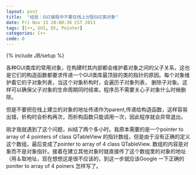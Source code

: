 ```yaml
---
layout: post
title:  "经验：GUI编程中不要在栈上分配GUI类对象"
date: Fri Nov 15 20:00:38 CST 2013
tags: [C++, GUI, Qt, Pointer]
categories: C++ 
code: 0
---
```

{% include JB/setup %}

各种GUI类库的常用对象，在构建时其内部都会维护着对象之间的父子关系，这也是它们的构造函数都要求传递一个GUI类库最顶层的类的指针的原因。每个对象维护着它的子对象列表，当这个对象析构时，会遍历子对象列表， 删除子对象。这样可以确保父子对象的生命周期同时结束。程序员不需要关心子对象什么时候删除。

但是不要把在栈上建立的对象的地址传递作为parent,传递给构造函数，这样容易出错，析构时会析构再次，而析构函数只能调用一次，因此程序就会异常退出。

刚才我就遇到了这个问题，纠结了两个多小时。我原本需要的是一个pointer to array of 4 pointers of class QTableView 的指针数组，但是由于没有正确的定义这个数组，最后变成了pointer to array of 4 class QTableView. 数组的内容是对象而不是对象指针。接着在建立其他对象时就直接传了这个数组里的对象的地址（用＆取地址，现在想想这是很不应该的，到这一步就应该Google 一下正确的 poniter to array of 4 poiners 怎样写了。

